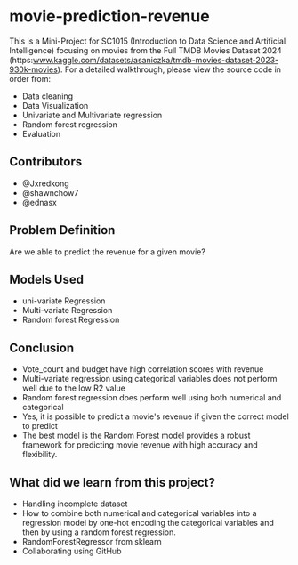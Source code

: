 # movie-prediction-revenue

This is a Mini-Project for SC1015 (Introduction to Data Science and Artificial Intelligence) focusing on movies from the Full TMDB Movies Dataset 2024 (https:www.kaggle.com/datasets/asaniczka/tmdb-movies-dataset-2023-930k-movies). For a detailed walkthrough, please view the source code in order from:

- Data cleaning
- Data Visualization
- Univariate and Multivariate regression
- Random forest regression
- Evaluation

## Contributors
- @Jxredkong
- @shawnchow7
- @ednasx

## Problem Definition

Are we able to predict the revenue for a given movie?

## Models Used

- uni-variate Regression
- Multi-variate Regression
- Random forest Regression

## Conclusion

- Vote_count and budget have high correlation scores with revenue
- Multi-variate regression using categorical variables does not perform well due to the low R2 value 
- Random forest regression does perform well using both numerical and categorical 
- Yes, it is possible to predict a movie's revenue if given the correct model to predict
- The best model is the Random Forest model provides a robust framework for predicting movie revenue with high accuracy and flexibility.

## What did we learn from this project?

- Handling incomplete dataset 
- How to combine both numerical and categorical variables into a regression model by one-hot encoding the categorical variables and then by using a random forest regression.
- RandomForestRegressor from sklearn
- Collaborating using GitHub
